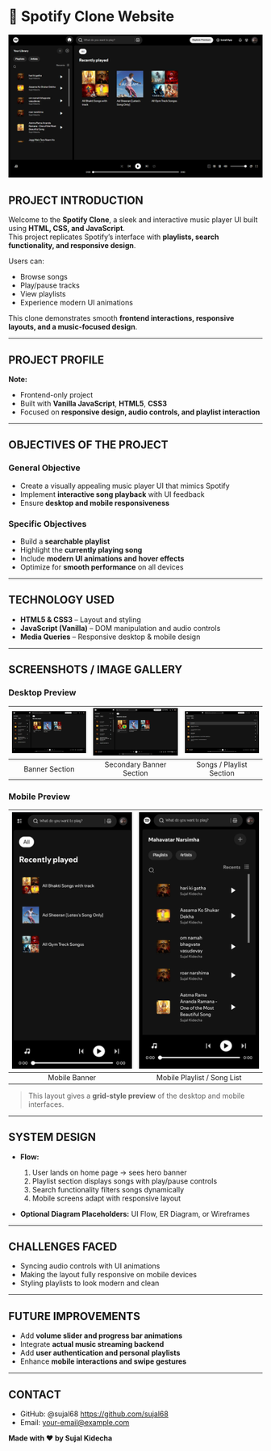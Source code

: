 # 🎵 Spotify Clone Website

![Spotify Banner](img/banner.png)

## PROJECT INTRODUCTION

Welcome to the **Spotify Clone**, a sleek and interactive music player UI built using **HTML, CSS, and JavaScript**.  
This project replicates Spotify’s interface with **playlists, search functionality, and responsive design**.  

Users can:  
- Browse songs  
- Play/pause tracks  
- View playlists  
- Experience modern UI animations  

This clone demonstrates smooth **frontend interactions, responsive layouts, and a music-focused design**.

---

## PROJECT PROFILE

**Note:**  
- Frontend-only project  
- Built with **Vanilla JavaScript**, **HTML5**, **CSS3**  
- Focused on **responsive design, audio controls, and playlist interaction**

---

## OBJECTIVES OF THE PROJECT

### General Objective
- Create a visually appealing music player UI that mimics Spotify  
- Implement **interactive song playback** with UI feedback  
- Ensure **desktop and mobile responsiveness**

### Specific Objectives
- Build a **searchable playlist**  
- Highlight the **currently playing song**  
- Include **modern UI animations and hover effects**  
- Optimize for **smooth performance** on all devices  

---

## TECHNOLOGY USED

- **HTML5 & CSS3** – Layout and styling  
- **JavaScript (Vanilla)** – DOM manipulation and audio controls  
- **Media Queries** – Responsive desktop & mobile design  

---

## SCREENSHOTS / IMAGE GALLERY

### Desktop Preview
| ![Banner](img/banner.png) | ![Banner2](img/banner2.png) | ![Songs](img/songs-img.png) |
|:----------------------------:|:------------------------------:|:-----------------------------:|
| Banner Section               | Secondary Banner Section        | Songs / Playlist Section      |

### Mobile Preview
| ![Mobile Banner](img/mobile-banner.jpg) | ![Mobile Playlist](img/mobile-playlist.jpg) |
|:----------------------------------------:|:--------------------------------------------:|
| Mobile Banner                             | Mobile Playlist / Song List                   |

> This layout gives a **grid-style preview** of the desktop and mobile interfaces.  

---

## SYSTEM DESIGN

- **Flow:**  
  1. User lands on home page → sees hero banner  
  2. Playlist section displays songs with play/pause controls  
  3. Search functionality filters songs dynamically  
  4. Mobile screens adapt with responsive layout  

- **Optional Diagram Placeholders:** UI Flow, ER Diagram, or Wireframes  

---

## CHALLENGES FACED
- Syncing audio controls with UI animations  
- Making the layout fully responsive on mobile devices  
- Styling playlists to look modern and clean  

---

## FUTURE IMPROVEMENTS
- Add **volume slider and progress bar animations**  
- Integrate **actual music streaming backend**  
- Add **user authentication and personal playlists**  
- Enhance **mobile interactions and swipe gestures**  

---

## CONTACT
- GitHub: @sujal68 https://github.com/sujal68
- Email: your-email@example.com  

**Made with ❤️ by Sujal Kidecha**
